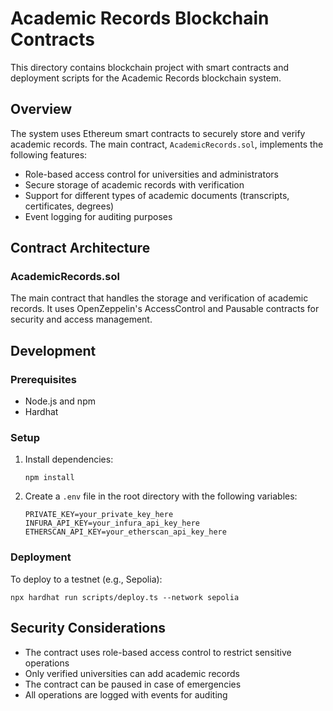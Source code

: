 # Academic Records Blockchain Contracts

This directory contains blockchain project with smart contracts and deployment scripts for the Academic Records blockchain system.

## Overview

The system uses Ethereum smart contracts to securely store and verify academic records. The main contract, `AcademicRecords.sol`, implements the following features:

- Role-based access control for universities and administrators
- Secure storage of academic records with verification
- Support for different types of academic documents (transcripts, certificates, degrees)
- Event logging for auditing purposes

## Contract Architecture

### AcademicRecords.sol

The main contract that handles the storage and verification of academic records. It uses OpenZeppelin's AccessControl and Pausable contracts for security and access management.

## Development

### Prerequisites

- Node.js and npm
- Hardhat

### Setup

1. Install dependencies:
   ```
   npm install
   ```

2. Create a `.env` file in the root directory with the following variables:
   ```
   PRIVATE_KEY=your_private_key_here
   INFURA_API_KEY=your_infura_api_key_here
   ETHERSCAN_API_KEY=your_etherscan_api_key_here
   ```

### Deployment

To deploy to a testnet (e.g., Sepolia):

```
npx hardhat run scripts/deploy.ts --network sepolia
```

## Security Considerations

- The contract uses role-based access control to restrict sensitive operations
- Only verified universities can add academic records
- The contract can be paused in case of emergencies
- All operations are logged with events for auditing